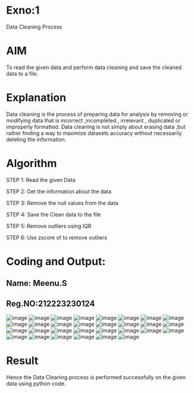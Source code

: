 # Exno:1
Data Cleaning Process

# AIM
To read the given data and perform data cleaning and save the cleaned data to a file.

# Explanation
Data cleaning is the process of preparing data for analysis by removing or modifying data that is incorrect ,incompleted , irrelevant , duplicated or improperly formatted. Data cleaning is not simply about erasing data ,but rather finding a way to maximize datasets accuracy without necessarily deleting the information.

# Algorithm
STEP 1: Read the given Data

STEP 2: Get the information about the data

STEP 3: Remove the null values from the data

STEP 4: Save the Clean data to the file

STEP 5: Remove outliers using IQR

STEP 6: Use zscore of to remove outliers

# Coding and Output:
## Name: Meenu.S
## Reg.NO:212223230124


![image](https://github.com/DHINESH-SEC/exno1/assets/139416219/679a55e2-421b-4142-a642-dd81056db9d1)
![image](https://github.com/DHINESH-SEC/exno1/assets/139416219/bb9d8ba3-04f8-44ec-8b89-1b54b94102c6)
![image](https://github.com/DHINESH-SEC/exno1/assets/139416219/1cecae74-c268-4853-ae79-8d5a39ec3abf)
![image](https://github.com/Meenu2823/exno1/assets/139416219/183793f3-b320-4e26-a68b-f89e3c6c2d3e)
![image](https://github.com/Meenu2823/exno1/assets/139416219/018fe2b7-13d6-49c9-86ee-64496de61490)
![image](https://github.com/Meenu2823/exno1/assets/139416219/88f04191-1b64-46bb-a1c7-6ae49eb5c951)
![image](https://github.com/Meenu2823/exno1/assets/139416219/0c770076-888c-42da-af70-8c862fcee7aa)
![image](https://github.com/Meenu2823/exno1/assets/139416219/8d652d8f-d72b-43bc-9153-00e13445b986)
![image](https://github.com/Meenu2823/exno1/assets/139416219/8925bab5-68f4-47de-8ee8-a7016641a4e2)
![image](https://github.com/Meenu2823/exno1/assets/139416219/75bd4563-7025-489b-aac8-5a4031c1cc03)
![image](https://github.com/Meenu2823/exno1/assets/139416219/788ee12b-868f-41c3-9a74-2c128e1b9365)
![image](https://github.com/Meenu2823/exno1/assets/139416219/4f531afc-f1bd-4652-b11d-b4501d093747)
![image](https://github.com/Meenu2823/exno1/assets/139416219/1577cdd8-733b-48e4-8b4a-f8fe6b77a8a7)
![image](https://github.com/Meenu2823/exno1/assets/139416219/f872aa64-d62c-4f31-b9c3-3ff1af6464d8)
![image](https://github.com/Meenu2823/exno1/assets/139416219/15ed5cb5-175c-48a0-92d1-6a516e63fa7a)
![image](https://github.com/Meenu2823/exno1/assets/139416219/01f29686-bdaa-45b7-897f-31497c7be579)
![image](https://github.com/Meenu2823/exno1/assets/139416219/a87fb070-c6cb-4424-abb8-30fecfeeaaa0)
![image](https://github.com/Meenu2823/exno1/assets/139416219/a0764bf3-bc72-4ba8-84a9-1320caa9eae7)
![image](https://github.com/Meenu2823/exno1/assets/139416219/60353dae-dad3-4bab-a90d-d84f77e569f7)
![image](https://github.com/Meenu2823/exno1/assets/139416219/f7367828-b9c0-4e32-a336-4314c93c3fc3)
![image](https://github.com/Meenu2823/exno1/assets/139416219/50cbdf72-9f8b-4d20-b106-47af3af1e105)
![image](https://github.com/Meenu2823/exno1/assets/139416219/7dcad485-6a8c-45ae-bfb9-d3c5cd8b6c51)
![image](https://github.com/Meenu2823/exno1/assets/139416219/3ac65ac9-5d1a-4dcd-bacd-5f2b996dbb85)
![image](https://github.com/Meenu2823/exno1/assets/139416219/dd136a7f-b21d-449f-8ebd-5ec65bf2a469)
![image](https://github.com/Meenu2823/exno1/assets/139416219/2d548df2-7ec3-4212-8c36-b7f9fa526a09)
![image](https://github.com/Meenu2823/exno1/assets/139416219/16459118-c5ab-4ea2-b1d7-53b27d4f634f)
![image](https://github.com/Meenu2823/exno1/assets/139416219/4a84c9bc-de59-4422-9532-18c239a29186)
![image](https://github.com/Meenu2823/exno1/assets/139416219/d9add891-41f1-457f-836f-dca98c344008)
![image](https://github.com/Meenu2823/exno1/assets/139416219/dad1e398-34b0-4262-8ed2-3617f10943b8)
![image](https://github.com/Meenu2823/exno1/assets/139416219/d5f92e8b-d3e2-4b50-9431-11b46267f649)



# Result
Hence the Data Cleaning process is performed successfully on the given data using python code.       
